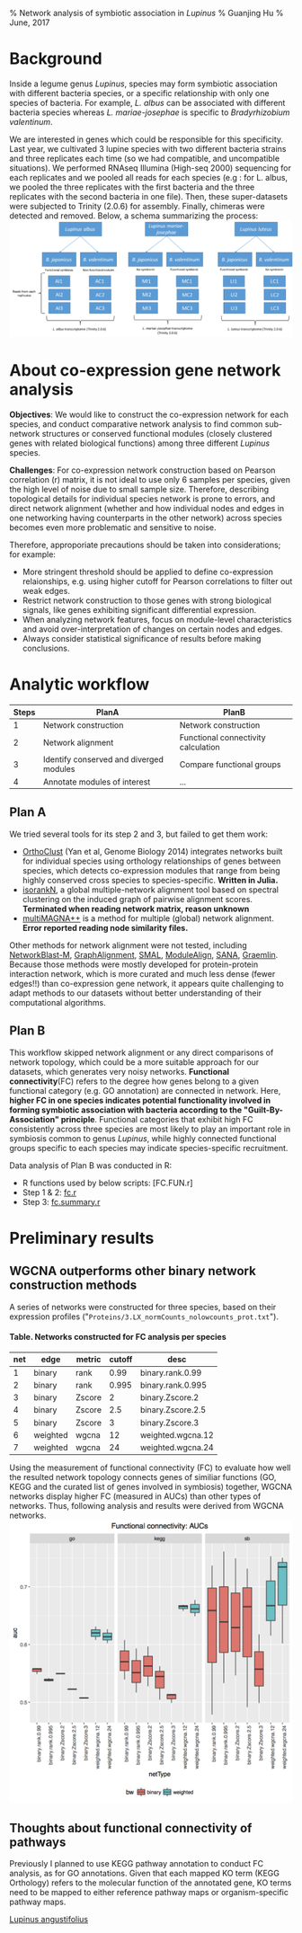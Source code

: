 % Network analysis of symbiotic association in *Lupinus*
% Guanjing Hu
% June, 2017

# Background
Inside a legume genus *Lupinus*, species may form symbiotic association with different bacteria species, or a specific relationship with only one species of bacteria. For example, *L. albus* can be associated with different bacteria species whereas *L. mariae-josephae* is specific to *Bradyrhizobium valentinum*.

We are interested in genes which could be responsible for this specificity. Last year, we cultivated 3 lupine species with two different bacteria strains and three replicates each time (so we had compatible, and uncompatible situations). We performed RNAseq Illumina (High-seq 2000) sequencing for each replicates and we pooled all reads for each species (e.g : for L. albus, we pooled the three replicates with the first bacteria and the three replicates with the second bacteria in one file). Then, these super-datasets were subjected to Trinity (2.0.6) for assembly. Finally, chimeras were detected and removed. Below, a schema summarizing the process: 
![](img/design.png)

# About co-expression gene network analysis 

**Objectives**: We would like to construct the co-expression network for each species, and conduct comparative network analysis to find common sub-network structures or conserved functional modules (closely clustered genes with related biological functions) among three different *Lupinus* species.

**Challenges**: For co-expression network construction based on Pearson correlation (r) matrix, it is not ideal to use only 6 samples per species, given the high level of noise due to small sample size. Therefore, describing topological details for individual species network is prone to errors, and direct network alignment (whether and how individual nodes and edges in one networking having counterparts in the other network) across species becomes even more problematic and sensitive to noise.

Therefore, approporiate precautions should be taken into considerations; for example:

- More stringent threshold should be applied to define co-expression relaionships, e.g. using higher cutoff for Pearson correlations to filter out weak edges.
- Restrict network construction to those genes with strong biological signals, like genes exhibiting significant differential expression.
- When analyzing network features, focus on module-level characteristics and avoid over-interpretation of changes on certain nodes and edges.
- Always consider statistical significance of results before making conclusions.

# Analytic workflow
| Steps | PlanA | PlanB |      
|-------|-------|-------|
|1| Network construction | Network construction |
|2| Network alignment | Functional connectivity calculation  |
|3| Identify conserved and diverged modules | Compare functional groups |
|4| Annotate modules of interest |  ... |


## Plan A
We tried several tools for its step 2 and 3, but failed to get them work:

- [OrthoClust](https://github.com/gersteinlab/OrthoClust) (Yan et al, Genome Biology 2014) integrates networks built for individual species using orthology relationships of genes between species, which detects co-expression modules that range from being highly conserved cross species to species-specific. **Written in Julia.**
- [isorankN](http://groups.csail.mit.edu/cb/mna/), a global multiple-network alignment tool based on spectral clustering on the induced graph of pairwise alignment scores. **Terminated when reading network matrix, reason unknown**
- [multiMAGNA++](http://www3.nd.edu/~cone/multiMAGNA++/) is a method for multiple (global) network alignment. **Error reported reading node similarity files.**

Other methods for network alignment were not tested, including [NetworkBlast-M](http://www.cs.tau.ac.il/%7Ebnet/License-nbm.htm), [GraphAlignment](http://bioconductor.org/packages/2.2/bioc/html/GraphAlignment.html), [SMAL](http://haddock6.sfsu.edu/smal/smal.py?page=home), [ModuleAlign](http://ttic.uchicago.edu/~hashemifar/ModuleAlign.html), [SANA](https://arxiv.org/abs/1607.02642), [Graemlin](http://graemlin.stanford.edu/download.php). Because those methods were mostly developed for protein-protein interaction network, which is more curated and much less dense (fewer edges!!) than co-expression gene network, it appears quite challenging to adapt methods to our datasets without better understanding of their computational algorithms.

## Plan B
This workflow skipped network alignment or any direct comparisons of network topology, which could be a more suitable approach for our datasets, which generates very noisy networks. **Functional connectivity**(FC) refers to the degree how genes belong to a given functional category (e.g. GO annotation) are connected in network. Here, **higher FC in one species indicates potential functionality involved in forming symbiotic association with bacteria according to the "Guilt-By-Association" principle**. Functional categories that exhibit high FC consistently across three species are most likely to play an important role in symbiosis common to genus *Lupinus*, while highly connected functional groups specific to each species may indicate species-specific recruitment.

Data analysis of Plan B was conducted in R:

- R functions used by below scripts: [FC.FUN.r]
- Step 1 & 2: [fc.r]()
- Step 3: [fc.summary.r]() 

# Preliminary results
## WGCNA outperforms other binary network construction methods
A series of networks were constructed for three species, based on their expression profiles ("`Proteins/3.LX_normCounts_nolowcounts_prot.txt`"). 

#### Table. Networks constructed for FC analysis per species
| net | edge     | metric | cutoff | desc              |
|-----|----------|--------|--------|-------------------|
| 1   | binary   | rank   | 0.99   | binary.rank.0.99  |
| 2   | binary   | rank   | 0.995  | binary.rank.0.995 |
| 3   | binary   | Zscore | 2      | binary.Zscore.2   |
| 4   | binary   | Zscore | 2.5    | binary.Zscore.2.5 |
| 5   | binary   | Zscore | 3      | binary.Zscore.3   |
| 6   | weighted | wgcna  | 12     | weighted.wgcna.12 |
| 7   | weighted | wgcna  | 24     | weighted.wgcna.24 |


Using the measurement of functional connectivity (FC) to evaluate how well the resulted network topology connects genes of similiar functions (GO, KEGG and the curated list of genes involved in symbiosis) together, WGCNA networks display higher FC (measured in AUCs) than other types of networks. Thus, following analysis and results were derived from WGCNA networks.
![](img/plotFC.auc.png)

## Thoughts about functional connectivity of pathways
Previously I planned to use KEGG pathway annotation to conduct FC analysis, as for GO annotations. Given that each mapped KO term (KEGG Orthology) refers to the molecular function of the annotated gene, KO terms need to be mapped to either reference pathway maps or organism-specific pathway maps. 

[Lupinus angustifolius](http://www.kegg.jp/kegg-bin/show_pathway?lang01100)
